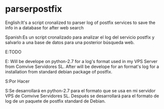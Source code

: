 # parserpostfix
English:It's a script cronalized to parser log of postfix services to save the info in a database for after web search 

Spanish:Es un script cronalizado para analizar el log del servicio postfix y salvarlo a una base de datos para una posterior búsqueda web.

E:TODO

E: Will be develope on python-2.7 for a log's format used in my VPS Server from Comvive Servidores SL. After will be develope for an format's log for a installation from standard debian package of postfix.

S:Por Hacer

S:Se desarrollará en python-2.7 para el formato que se usa en mi servidor VPS de Comvive Servidores SL. Después se desarrollará para  el formato de log de un paquete de postfix standard de Debian. 

